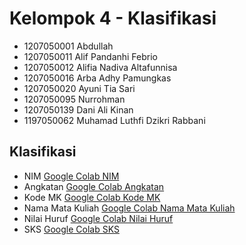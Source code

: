# Kelompok 4 - Klasifikasi

- 1207050001 Abdullah
- 1207050011 Alif Pandanhi Febrio
- 1207050012 Alifia Nadiva Altafunnisa
- 1207050016 Arba Adhy Pamungkas
- 1207050020 Ayuni Tia Sari
- 1207050095 Nurrohman
- 1207050139 Dani Ali Kinan
- 1197050062 Muhamad Luthfi Dzikri Rabbani

## Klasifikasi

- NIM [Google Colab NIM](https://colab.research.google.com/github/arbaap/sains-data-klasifikasi/blob/final-klasifikasi/NIM.ipynb)
- Angkatan [Google Colab Angkatan](https://colab.research.google.com/github/arbaap/sains-data-klasifikasi/blob/final-klasifikasi/Angkatan.ipynb)
- Kode MK [Google Colab Kode MK](https://colab.research.google.com/github/arbaap/sains-data-klasifikasi/blob/final-klasifikasi/KodeMK.ipynb)
- Nama Mata Kuliah [Google Colab Nama Mata Kuliah](https://colab.research.google.com/github/arbaap/sains-data-klasifikasi/blob/final-klasifikasi/NamaMataKuliah.ipynb)
- Nilai Huruf [Google Colab Nilai Huruf](https://colab.research.google.com/github/arbaap/sains-data-klasifikasi/blob/final-klasifikasi/NilaiHuruf.ipynb)
- SKS [Google Colab SKS](https://colab.research.google.com/github/arbaap/sains-data-klasifikasi/blob/final-klasifikasi/SKS.ipynb)
